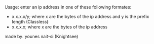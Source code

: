 
Usage: 
enter an ip address in one of these following formates:
- x.x.x.x/y; where x are the bytes of the ip address and y is the prefix length (Classless)
- x.x.x.x; where x are the bytes of the ip address

made by: younes nait-si (Knightsee)
